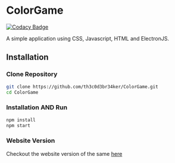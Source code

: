 # ColorGame

[![Codacy Badge](https://api.codacy.com/project/badge/Grade/78aaa61a52a64e4aa1a0cbb9733cd3b0)](https://app.codacy.com/manual/th3c0d3br34ker/ColorGame?utm_source=github.com&utm_medium=referral&utm_content=th3c0d3br34ker/ColorGame&utm_campaign=Badge_Grade_Dashboard)

A simple application using CSS, Javascript, HTML and ElectronJS.

## Installation

### Clone Repository

```bash
git clone https://github.com/th3c0d3br34ker/ColorGame.git
cd ColorGame
```

### Installation AND Run

```bash
npm install
npm start
```

### Website Version

Checkout the website version of the same [here](https://th3c0d3br34ker.github.io/ColorGame/)
